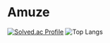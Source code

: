 # Amuze

[![Solved.ac Profile](http://mazassumnida.wtf/api/v2/generate_badge?boj=zxc4370)](https://solved.ac/zxc4370/)
![Top Langs](https://github-readme-stats.vercel.app/api/top-langs/?username=A-muze&layout=compact&theme=cobalt)
